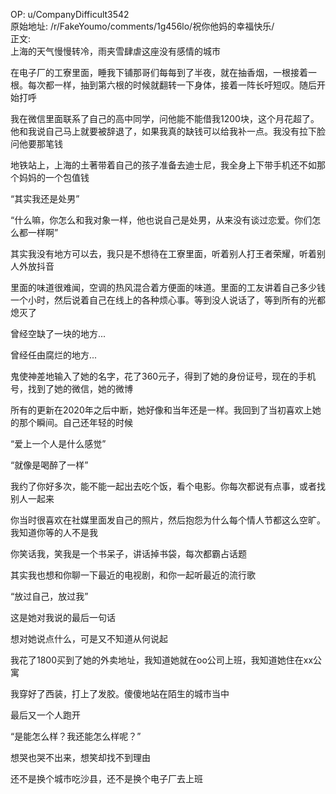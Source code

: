 
OP: u/CompanyDifficult3542  
原始地址: /r/FakeYoumo/comments/1g456lo/祝你他妈的幸福快乐/  
正文:  
上海的天气慢慢转冷，雨夹雪肆虐这座没有感情的城市

在电子厂的工寮里面，睡我下铺那哥们每每到了半夜，就在抽香烟，一根接着一根。每次都一样，抽到第六根的时候就翻转一下身体，接着一阵长吁短叹。随后开始打呼

我在微信里面联系了自己的高中同学，问他能不能借我1200块，这个月花超了。他和我说自己马上就要被辞退了，如果我真的缺钱可以给我补一点。我没有拉下脸问他要那笔钱

地铁站上，上海的土著带着自己的孩子准备去迪士尼，我全身上下带手机还不如那个妈妈的一个包值钱

“其实我还是处男”

“什么嘛，你怎么和我对象一样，他也说自己是处男，从来没有谈过恋爱。你们怎么都一样啊”

其实我没有地方可以去，我只是不想待在工寮里面，听着别人打王者荣耀，听着别人外放抖音

里面的味道很难闻，空调的热风混合着方便面的味道。里面的工友讲着自己多少钱一个小时，然后说着自己在线上的各种烦心事。等到没人说话了，等到所有的光都熄灭了

曾经空缺了一块的地方...

曾经任由腐烂的地方...

鬼使神差地输入了她的名字，花了360元子，得到了她的身份证号，现在的手机号，找到了她的微信，她的微博

所有的更新在2020年之后中断，她好像和当年还是一样。我回到了当初喜欢上她的那个瞬间。自己还年轻的时候

“爱上一个人是什么感觉”

“就像是喝醉了一样”

我约了你好多次，能不能一起出去吃个饭，看个电影。你每次都说有点事，或者找别人一起来

你当时很喜欢在社媒里面发自己的照片，然后抱怨为什么每个情人节都这么空旷。我知道你等的人不是我

你笑话我，笑我是一个书呆子，讲话掉书袋，每次都霸占话题

其实我也想和你聊一下最近的电视剧，和你一起听最近的流行歌

“放过自己，放过我”

这是她对我说的最后一句话

想对她说点什么，可是又不知道从何说起

我花了1800买到了她的外卖地址，我知道她就在oo公司上班，我知道她住在xx公寓

我穿好了西装，打上了发胶。傻傻地站在陌生的城市当中

最后又一个人跑开

“是能怎么样？我还能怎么样呢？”

想哭也哭不出来，想笑却找不到理由

还不是换个城市吃沙县，还不是换个电子厂去上班


